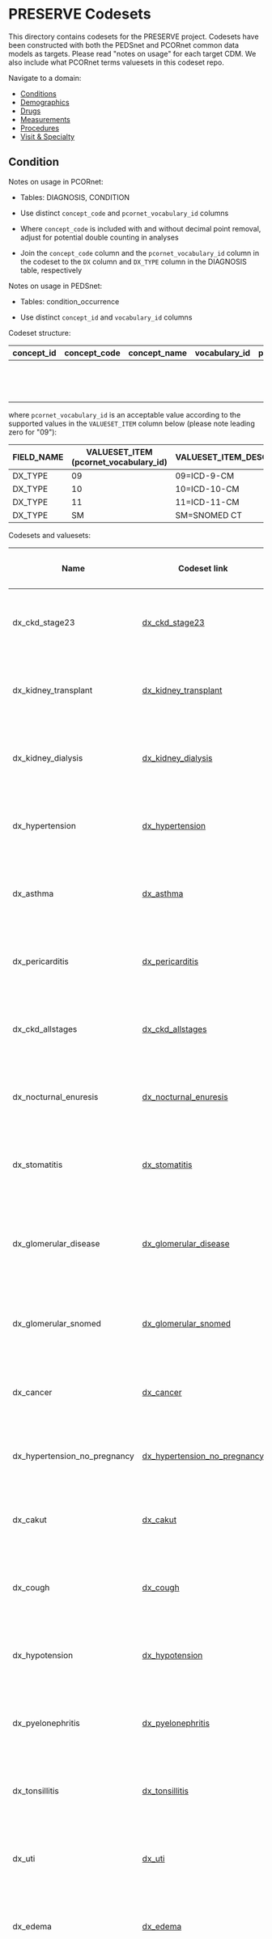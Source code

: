 # PRESERVE Codesets

This directory contains codesets for the PRESERVE project. Codesets have been constructed with both the PEDSnet and PCORnet common data models as targets. Please read "notes on usage" for each target CDM. We also include what PCORnet terms valuesets in this codeset repo.

Navigate to a domain:
- [Conditions](https://github.com/PRESERVE-Coordinating-Center/PRESERVE_Variables/tree/main/codesets#condition)
- [Demographics](https://github.com/PRESERVE-Coordinating-Center/PRESERVE_Variables/tree/main/codesets#demographic)
- [Drugs](https://github.com/PRESERVE-Coordinating-Center/PRESERVE_Variables/tree/main/codesets#drug)
- [Measurements](https://github.com/PRESERVE-Coordinating-Center/PRESERVE_Variables/tree/main/codesets#measurement)
- [Procedures](https://github.com/PRESERVE-Coordinating-Center/PRESERVE_Variables/tree/main/codesets#procedure)
- [Visit & Specialty](https://github.com/PRESERVE-Coordinating-Center/PRESERVE_Variables/tree/main/codesets#visit-related)

## Condition

Notes on usage in PCORnet:

-   Tables: DIAGNOSIS, CONDITION

-   Use distinct `concept_code` and `pcornet_vocabulary_id` columns

-   Where `concept_code` is included with and without decimal point removal, adjust for potential double counting in analyses

-   Join the `concept_code` column and the `pcornet_vocabulary_id` column in the codeset to the `DX` column and `DX_TYPE` column in the DIAGNOSIS table, respectively

Notes on usage in PEDSnet:

-   Tables: condition_occurrence

-   Use distinct `concept_id` and `vocabulary_id` columns

Codeset structure:

| concept_id | concept_code | concept_name | vocabulary_id | pcornet_vocabulary_id | cc_decimal_removal|
|------------|--------------|--------------|---------------|-----------------------|-------------------------------------------------------------|
|            |              |              |               |                       |flag for whether decimal has been removed from `concept_code`|

where `pcornet_vocabulary_id` is an acceptable value according to the supported values in the `VALUESET_ITEM` column below (please note leading zero for "09"):

| FIELD_NAME    | VALUESET_ITEM (pcornet_vocabulary_id) | VALUESET_ITEM_DESCRIPTOR |
|---------------|---------------------------------------|--------------------------|
| DX_TYPE       | 09                                    | 09=ICD-9-CM              |
| DX_TYPE       | 10                                    | 10=ICD-10-CM             |
| DX_TYPE       | 11                                    | 11=ICD-11-CM             |
| DX_TYPE       | SM                                    | SM=SNOMED CT             |

Codesets and valuesets:

<table>
<thead>
<tr class="header">
<th><p>Name</p></th>
<th><p>Codeset link</p></th>
<th><p>Description</p></th>
<th><p>Vocabularies</p></th>
<th><p>SQL link</p></th>
<th><p>Date developed</p></th>
<th><p>Developer</p></th>
<th><p>Status</p></th>
<th><p>Date finalized</p></th>
<th><p>Other</p></th>
</tr>
</thead>
<tbody>
<tr class="odd">
<td><p>dx_ckd_stage23</p></td>
<td><p><a href="condition/dx_ckd_stage23.csv">dx_ckd_stage23</a></p></td>
<td><p>Diagnoses for chronic kidney disease stages 2 and 3</p></td>
<td><p>ICD10, ICD10CM, ICD9CM, SNOMED</p></td>
<td><p><a href="sql_queries/dx_ckd_stage23.sql">dx_ckd_stage23.sql</a></p></td>
<td><p>2021-11</p></td>
<td><p>Levon Utidjian</p></td>
<td><p>vocab-based</p></td>
<td></td>
<td><p>ICD codes are included with and without decimal points, indicated by <code>cc_decimal_removal</code></p></td>
</tr>
<tr class="even">
<td><p>dx_kidney_transplant</p></td>
<td><p><a href="condition/dx_kidney_transplant.csv">dx_kidney_transplant</a></p></td>
<td><p>Kidney transplant diagnosis codes</p></td>
<td><p>ICD10, ICD10CM, ICD9CM, SNOMED</p></td>
<td><p><a href="sql_queries/dx_kidney_transplant.sql">dx_kidney_transplant.sql</a></p></td>
<td><p>2021-11</p></td>
<td><p>Levon Utidjian</p></td>
<td><p>vocab-based</p></td>
<td></td>
<td><p>ICD codes are included with and without decimal points, indicated by <code>cc_decimal_removal</code></p></td>
</tr>
<tr class="odd">
<td><p>dx_kidney_dialysis</p></td>
<td><p><a href="condition/dx_kidney_dialysis.csv">dx_kidney_dialysis</a></p></td>
<td><p>Kidney dialysis diagnosis codes</p></td>
<td><p>ICD10, ICD10CM, ICD9CM, SNOMED</p></td>
<td><p><a href="sql_queries/dx_kidney_dialysis.sql">dx_kidney_dialysis.sql</a></p></td>
<td><p>2021-11</p></td>
<td><p>Levon Utidjian</p></td>
<td><p>vocab-based</p></td>
<td></td>
<td><p>ICD codes are included with and without decimal points, indicated by <code>cc_decimal_removal</code></p></td>
</tr>
<tr class="even">
<td><p>dx_hypertension</p></td>
<td><p><a href="condition/dx_hypertension.csv">dx_hypertension</a></p></td>
<td><p>Hypertension diagnosis codes</p></td>
<td><p>ICD10, ICD10CM, ICD9CM, SNOMED</p></td>
<td></td>
<td><p>2022-01</p></td>
<td><p>Levon Utidjian</p></td>
<td><p>vocab-based</p></td>
<td></td>
<td><p>ICD codes are included with and without decimal points, indicated by <code>cc_decimal_removal</code></p></td>
</tr>
<tr class="odd">
<td><p>dx_asthma</p></td>
<td><p><a href="condition/dx_asthma.csv">dx_asthma</a></p></td>
<td><p>Asthma diagnosis codes</p></td>
<td><p>ICD10, ICD10CM, ICD9CM, SNOMED</p></td>
<td><p><a href="sql_queries/dx_asthma.sql">dx_asthma.sql</a></p></td>
<td><p>2022-03</p></td>
<td><p>Levon Utidjian</p></td>
<td><p>vocab-based</p></td>
<td></td>
<td><p>ICD codes are included with and without decimal points, indicated by <code>cc_decimal_removal</code></p></td>
</tr>
<tr class="even">
<td><p>dx_pericarditis</p></td>
<td><p><a href="condition/dx_pericarditis.csv">dx_pericarditis</a></p></td>
<td><p>Pericarditis diagnosis codes</p></td>
<td><p>ICD10, ICD10CM, ICD9CM, SNOMED</p></td>
<td><p><a href="sql_queries/dx_pericarditis.sql">dx_pericarditis.sql</a></p></td>
<td><p>2022-03</p></td>
<td><p>Levon Utidjian</p></td>
<td><p>vocab-based</p></td>
<td></td>
<td><p>ICD codes are included with and without decimal points, indicated by <code>cc_decimal_removal</code></p></td>
</tr>
<tr class="odd">
<td><p>dx_ckd_allstages</p></td>
<td><p><a href="condition/dx_ckd_allstages.csv">dx_ckd_allstages</a></p></td>
<td><p>Diagnoses for all chronic kidney disease stages</p></td>
<td><p>ICD10, ICD10CM, ICD9CM, SNOMED</p></td>
<td><p><a href="sql_queries/dx_ckd_allstages.sql">dx_ckd_allstages.sql</a></p></td>
<td><p>2022-03</p></td>
<td><p>Levon Utidjian</p></td>
<td><p>vocab-based</p></td>
<td></td>
<td><p>ICD codes are included with and without decimal points, indicated by <code>cc_decimal_removal</code></p></td>
</tr>
<tr class="even">
<td><p>dx_nocturnal_enuresis</p></td>
<td><p><a href="condition/dx_nocturnal_enuresis.csv">dx_nocturnal_enuresis</a></p></td>
<td><p>Diagnoses for nocturnal enuresis</p></td>
<td><p>ICD10, ICD10CM, ICD9CM, SNOMED</p></td>
<td><p><a href="sql_queries/dx_nocturnal_enuresis.sql">dx_nocturnal_enuresis.sql</a></p></td>
<td><p>2022-03</p></td>
<td><p>Levon Utidjian</p></td>
<td><p>vocab-based</p></td>
<td></td>
<td><p>ICD codes are included with and without decimal points, indicated by <code>cc_decimal_removal</code></p></td>
</tr>
<tr class="odd">
<td><p>dx_stomatitis</p></td>
<td><p><a href="condition/dx_stomatitis.csv">dx_stomatitis</a></p></td>
<td><p>Diagnoses for stomatitis</p></td>
<td><p>ICD10, ICD10CM, ICD9CM, SNOMED</p></td>
<td><p><a href="sql_queries/dx_stomatitis.sql">dx_stomatitis.sql</a></p></td>
<td><p>2022-03</p></td>
<td><p>Levon Utidjian</p></td>
<td><p>vocab-based</p></td>
<td></td>
<td><p>ICD codes are included with and without decimal points, indicated by <code>cc_decimal_removal</code></p></td>
</tr>
<tr class="even">
<td><p>dx_glomerular_disease</p></td>
<td><p><a href="condition/dx_glomerular_disease.csv">dx_glomerular_disease</a></p></td>
<td><p>Diagnoses for glomerular disease</p></td>
<td><p>ICD10, ICD10CM, ICD9CM, SNOMED</p></td>
<td><p><a href="sql_queries/dx_glomerular_disease.sql">dx_glomerular_disease.sql</a></p></td>
<td><p>2022-06</p></td>
<td><p>Levon Utidjian</p></td>
<td><p>vocab-based</p></td>
<td></td>
<td><p>ICD codes are included with and without decimal points, indicated by <code>cc_decimal_removal</code>. This codeset requires further review.</p></td>
</tr>
<tr class="odd">
<td><p>dx_glomerular_snomed</p></td>
<td><p><a href="condition/dx_glomerular_snomed.csv">dx_glomerular_snomed</a></p></td>
<td><p>SNOMED-only diagnoses for glomerular disease, developed for the FSGS project</p></td>
<td><p>SNOMED</p></td>
<td><p>NA</p></td>
<td><p>2021-03</p></td>
<td><p>Amy Goodwin Davies and Michelle Denburg</p></td>
<td><p>clinician-review</p></td>
<td></td>
<td><p>This codeset is provided as a reference for developing an updated PCORnet codeset</p></td>
</tr>
<tr class="even">
<td><p>dx_cancer</p></td>
<td><p><a href="condition/dx_cancer.csv">dx_cancer</a></p></td>
<td><p>Diagnoses for cancer malignancy</p></td>
<td><p>ICD10, ICD10CM, ICD9CM, SNOMED</p></td>
<td><p><a href="sql_queries/dx_cancer.sql">dx_cancer.sql</a></p></td>
<td><p>2022-12</p></td>
<td><p>Amy Goodwin Davies</p></td>
<td><p>vocab-based</p></td>
<td></td>
<td><p>ICD codes are included with and without decimal points, indicated by <code>cc_decimal_removal</code></p></td>
</tr>
<tr class="odd">
<td><p>dx_hypertension_no_pregnancy</p></td>
<td><p><a href="condition/dx_hypertension_no_pregnancy.csv">dx_hypertension_no_pregnancy</a></p></td>
<td><p>Diagnoses for hypertension, excluding those related to pregnancy</p></td>
<td><p>SNOMED</p></td>
<td><p>NA</p></td>
<td><p>2023-01</p></td>
<td><p>Hanieh Razzaghi</p></td>
<td><p>vocab-based</p></td>
<td></td>
<td><p>This codeset is a subset of <a href="condition/dx_hypertension.csv">dx_hypertension</a></p></td>
</tr>
<tr class="even">
<td><p>dx_cakut</p></td>
<td><p><a href="condition/dx_cakut.csv">dx_cakut</a></p></td>
<td><p>Diagnoses for congenital anomalies of the kidneys and urinary tracts CAKUT</p></td>
<td><p>ICD10, ICD10CM, ICD9CM, SNOMED</p></td>
<td><p><a href="sql_queries/dx_cakut.sql">dx_cakut.sql</a></p></td>
<td><p>2023-07</p></td>
<td><p>Levon Utidjian</p></td>
<td><p>vocab-based</p></td>
<td></td>
<td><p>ICD codes are included with and without decimal points, indicated by <code>cc_decimal_removal</code></p></td>
</tr>
<tr class="odd">
<td><p>dx_cough</p></td>
<td><p><a href="condition/dx_cough.csv">dx_cough</a></p></td>
<td><p>Diagnoses for cough</p></td>
<td><p>ICD10, ICD10CM, ICD9CM, SNOMED</p></td>
<td><p><a href="sql_queries/dx_cough.sql">dx_cough.sql</a></p></td>
<td><p>2023-08</p></td>
<td><p>Levon Utidjian</p></td>
<td><p>vocab-based</p></td>
<td></td>
<td><p>ICD codes are included with and without decimal points, indicated by <code>cc_decimal_removal</code></p></td>
</tr>
<tr class="even">
<td><p>dx_hypotension</p></td>
<td><p><a href="condition/dx_hypotension.csv">dx_hypotension</a></p></td>
<td><p>Diagnoses for hypotension</p></td>
<td><p>ICD10, ICD10CM, ICD9CM, SNOMED</p></td>
<td><p><a href="sql_queries/dx_hypotension.sql">dx_hypotension.sql</a></p></td>
<td><p>2022-04</p></td>
<td><p>Levon Utidjian</p></td>
<td><p>vocab-based</p></td>
<td></td>
<td><p>ICD codes are included with and without decimal points, indicated by <code>cc_decimal_removal</code></p></td>
</tr>
<tr class="odd">
<td><p>dx_pyelonephritis</p></td>
<td><p><a href="condition/dx_pyelonephritis.csv">dx_pyelonephritis</a></p></td>
<td><p>Diagnoses for pyelonephritis</p></td>
<td><p>ICD10, ICD10CM, ICD9CM, SNOMED</p></td>
<td><p><a href="sql_queries/dx_pyelonephritis.sql">dx_pyelonephritis.sql</a></p></td>
<td><p>2022-04</p></td>
<td><p>Levon Utidjian</p></td>
<td><p>vocab-based</p></td>
<td></td>
<td><p>ICD codes are included with and without decimal points, indicated by <code>cc_decimal_removal</code></p></td>
</tr>
<tr class="even">
<td><p>dx_tonsillitis</p></td>
<td><p><a href="condition/dx_tonsillitis.csv">dx_tonsillitis</a></p></td>
<td><p>Diagnoses for tonsillitis</p></td>
<td><p>ICD10, ICD10CM, ICD9CM, SNOMED</p></td>
<td><p><a href="sql_queries/dx_tonsillitis.sql">dx_tonsillitis.sql</a></p></td>
<td><p>2022-04</p></td>
<td><p>Levon Utidjian</p></td>
<td><p>vocab-based</p></td>
<td></td>
<td><p>ICD codes are included with and without decimal points, indicated by <code>cc_decimal_removal</code></p></td>
</tr>
<tr class="odd">
<td><p>dx_uti</p></td>
<td><p><a href="condition/dx_uti.csv">dx_uti</a></p></td>
<td><p>Diagnoses for urinary tract infection uti</p></td>
<td><p>ICD10, ICD10CM, ICD9CM, SNOMED</p></td>
<td><p><a href="sql_queries/dx_uti.sql">dx_uti.sql</a></p></td>
<td><p>2022-04</p></td>
<td><p>Levon Utidjian</p></td>
<td><p>vocab-based</p></td>
<td></td>
<td><p>ICD codes are included with and without decimal points, indicated by <code>cc_decimal_removal</code></p></td>
</tr>
<tr class="even">
<td><p>dx_edema</p></td>
<td><p><a href="condition/dx_edema.csv">dx_edema</a></p></td>
<td><p>Diagnoses for edema</p></td>
<td><p>ICD10, ICD10CM, ICD9CM, SNOMED</p></td>
<td><p><a href="sql_queries/dx_edema.sql">dx_edema.sql</a></p></td>
<td><p>2023-10</p></td>
<td><p>Levon Utidjian</p></td>
<td><p>vocab-based</p></td>
<td></td>
<td><p>ICD codes are included with and without decimal points, indicated by <code>cc_decimal_removal</code></p></td>
</tr>
<tr class="odd">
<td><p>dx_fatigue</p></td>
<td><p><a href="condition/dx_fatigue.csv">dx_fatigue</a></p></td>
<td><p>Diagnoses for fatigue</p></td>
<td><p>ICD10, ICD10CM, ICD9CM, SNOMED</p></td>
<td><p><a href="sql_queries/dx_fatigue.sql">dx_fatigue.sql</a></p></td>
<td><p>2023-10</p></td>
<td><p>Levon Utidjian</p></td>
<td><p>vocab-based</p></td>
<td></td>
<td><p>ICD codes are included with and without decimal points, indicated by <code>cc_decimal_removal</code></p></td>
</tr>
<tr class="even">
<td><p>dx_gi_symptoms</p></td>
<td><p><a href="condition/dx_gi_symptoms.csv">dx_gi_symptoms</a></p></td>
<td><p>Diagnoses for gastrointestinal gi symptoms</p></td>
<td><p>ICD10, ICD10CM, ICD9CM, SNOMED</p></td>
<td><p><a href="sql_queries/dx_gi_symptoms.sql">dx_gi_symptoms.sql</a></p></td>
<td><p>2023-10</p></td>
<td><p>Levon Utidjian</p></td>
<td><p>vocab-based</p></td>
<td></td>
<td><p>ICD codes are included with and without decimal points, indicated by <code>cc_decimal_removal</code></p></td>
</tr>
<tr class="odd">
<td><p>dx_hair_loss</p></td>
<td><p><a href="condition/dx_hair_loss.csv">dx_hair_loss</a></p></td>
<td><p>Diagnoses for hair loss</p></td>
<td><p>ICD10, ICD10CM, ICD9CM, SNOMED</p></td>
<td><p><a href="sql_queries/dx_hair_loss.sql">dx_hair_loss.sql</a></p></td>
<td><p>2023-10</p></td>
<td><p>Levon Utidjian</p></td>
<td><p>vocab-based</p></td>
<td></td>
<td><p>ICD codes are included with and without decimal points, indicated by <code>cc_decimal_removal</code></p></td>
</tr>
<tr class="even">
<td><p>dx_headache</p></td>
<td><p><a href="condition/dx_headache.csv">dx_headache</a></p></td>
<td><p>Diagnoses for headache</p></td>
<td><p>ICD10, ICD10CM, ICD9CM, SNOMED</p></td>
<td><p><a href="sql_queries/dx_headache.sql">dx_headache.sql</a></p></td>
<td><p>2023-10</p></td>
<td><p>Levon Utidjian</p></td>
<td><p>vocab-based</p></td>
<td></td>
<td><p>ICD codes are included with and without decimal points, indicated by <code>cc_decimal_removal</code></p></td>
</tr>
<tr class="odd">
<td><p>dx_respiratory_infections</p></td>
<td><p><a href="condition/dx_respiratory_infections.csv">dx_respiratory_infections</a></p></td>
<td><p>Diagnoses for respiratory_infections</p></td>
<td><p>ICD10, ICD10CM, ICD9CM, SNOMED</p></td>
<td><p><a href="sql_queries/dx_respiratory_infections.sql">dx_respiratory_infections.sql</a></p></td>
<td><p>2023-10</p></td>
<td><p>Levon Utidjian</p></td>
<td><p>vocab-based</p></td>
<td></td>
<td><p>ICD codes are included with and without decimal points, indicated by <code>cc_decimal_removal</code></p></td>
</tr>
<tr class="even">
<td><p>dx_pregnancy</p></td>
<td><p><a href="condition/dx_pregnancy.csv">dx_pregnancy</a></p></td>
<td><p>Diagnoses for pregnancy</p></td>
<td><p>ICD10, ICD10CM, ICD9CM, SNOMED</p></td>
<td><p><a href="sql_queries/dx_pregnancy.sql">dx_pregnancy.sql</a></p></td>
<td><p>2023-10</p></td>
<td><p>Levon Utidjian</p></td>
<td><p>vocab-based</p></td>
<td></td>
<td><p>ICD codes are included with and without decimal points, indicated by <code>cc_decimal_removal</code></p></td>
</tr>
<tr class="odd">
<td><p>dx_pregnancy_icd_w_decimal</p></td>
<td><p><a href="https://atlassian.chop.edu/bitbucket/projects/PR/repos/preserve_codesets/browse/condition/dx_pregnancy_icd_w_decimal.csv">dx_pregnancy_icd_w_decimal</a></p></td>
<td><p>Diagnoses for pregnancy, restricted to ICD9CM/ICD10CM/ICD10 and without decimal removal</p></td>
<td><p>ICD10CM, ICD10, ICD9CM</p></td>
<td><p><a href="https://atlassian.chop.edu/bitbucket/projects/PR/repos/preserve_codesets/browse/r_scripts/dx_pregnancy_icd_w_decimal.R">dx_pregnancy_icd_w_decimal.R</a></p></td>
<td><p>2024-02</p></td>
<td><p>Levon Utidjian / Amy Goodwin Davies</p></td>
<td><p>vocab-based</p></td>
<td></td>
<td></td>
</tr>
<tr class="even">
<td><p>dx_dizziness</p></td>
<td><p><a href="condition/dx_dizziness.csv">dx_dizziness</a></p></td>
<td><p>Diagnoses for dizziness</p></td>
<td><p>ICD10, ICD10CM, ICD9CM</p></td>
<td><p><a href="https://atlassian.chop.edu/bitbucket/projects/PR/repos/preserve_codesets/browse/sql_queries/dx_dizziness.sql">dx_dizziness.sql</a></p></td>
<td><p>2024-04</p></td>
<td><p>Hanieh Razzaghi, Amy Goodwin Davies</p></td>
<td><p>vocab-based</p></td>
<td></td>
<td><p>ICD codes are included with and without decimal points, indicated by <code>cc_decimal_removal</code></p></td>
</tr>
<tr class="odd">
<td><p>dx_glomerular_icd</p></td>
<td><p><a href="condition/dx_glomerular_icd.csv">dx_glomerular_icd</a></p></td>
<td><p>ICD-only diagnoses for glomerular disease, derived from <a href="condition/dx_glomerular_disease.csv">dx_glomerular_disease</a> codeset</p></td>
<td><p>ICD9CM, ICD10, ICD10CM</p></td>
<td></td>
<td><p>2024-01</p></td>
<td><p>Levon Utidjian</p></td>
<td><p>vocab-based</p></td>
<td></td>
<td><p>ICD codes are included with and without decimal points, indicated by <code>cc_decimal_removal</code></p>
<p>Codeset category labels were determined either by mapping to the <a href="condition/dx_glomerular_snomed.csv">dx_glomerular_snomed</a> codeset or by a manual review by Chris and Michelle to recommend an appropriate label.</p></td>
</tr>
<tr class="even">
<td><p>dx_cakut_only</p></td>
<td><p><a href="condition/dx_cakut_only.csv">dx_cakut_only</a></p></td>
<td><p>Diagnoses for CAKUT. Differs from <a href="dx_cakut.csv">dx_cakut</a>, which also includes diagnoses for polycystic kidney disease PKD</p></td>
<td><p>ICD10, ICD10CM, ICD9CM, SNOMED</p></td>
<td><p><a href="sql_queries/dx_cakut_v2.sql">dx_cakut_v2.sql</a></p></td>
<td><p>2024-01</p></td>
<td><p>Levon Utidjian</p></td>
<td><p>vocab-based</p></td>
<td></td>
<td><p>ICD codes are included with and without decimal points, indicated by <code>cc_decimal_removal</code></p></td>
</tr>
<tr class="odd">
<td><p>dx_pkd</p></td>
<td><p><a href="condition/dx_pkd.csv">dx_pkd</a></p></td>
<td><p>Diagnoses for Polycystic Kidney Disease PKD</p></td>
<td><p>ICD10, ICD10CM, ICD9CM, SNOMED</p></td>
<td><p><a href="sql_queries/dx_pkd.sql">dx_pkd.sql</a></p></td>
<td><p>2024-01</p></td>
<td><p>Levon Utidjian</p></td>
<td><p>vocab-based</p></td>
<td></td>
<td><p>ICD codes are included with and without decimal points, indicated by <code>cc_decimal_removal</code></p></td>
</tr>
<tr class="even">
<td><p>dx_pregnancy_forrest</p></td>
<td><p><a href="condition/dx_pregnancy_forrest.csv">dx_pregnancy_forrest</a></p></td>
<td><p>Diagnoses indicating pregnancy, developed within the CER work</p></td>
<td><p>ICD9CM, ICD10, ICD10CM</p></td>
<td></td>
<td><p>2024-03</p></td>
<td><p>Chris Forrest</p></td>
<td><p>clinician-reviewed</p></td>
<td></td>
<td><p>ICD codes are included with and without decimal points, indicated by <code>cc_decimal_removal</code></p></td>
</tr>
<tr class="odd">
<td><p>dx_renal_artery_stenosis</p></td>
<td><p><a href="https://atlassian.chop.edu/bitbucket/projects/PR/repos/preserve_codesets/browse/condition/dx_renal_artery_stenosis.csv">dx_renal_artery_stenosis</a></p></td>
<td><p>Diagnoses indicating renal artery stenosis, developed within the CER work</p></td>
<td><p>ICD9CM, ICD10CM</p></td>
<td><p><a href="https://atlassian.chop.edu/bitbucket/projects/PR/repos/preserve_codesets/browse/sql_queries/dx_renal_artery_stenosis.sql">dx_renal_artery_stenosis.sql</a></p></td>
<td><p>2024-04</p></td>
<td><p>Chris Forrest</p></td>
<td><p>clinician-reviewed</p></td>
<td></td>
<td><p>CD codes are included with and without decimal points, indicated by <code>cc_decimal_removal</code></p></td>
</tr>
<tr class="even">
<td><p>dx_el_bp</p></td>
<td><p><a href="https://atlassian.chop.edu/bitbucket/projects/PR/repos/preserve_codesets/browse/condition/dx_el_bp.csv">dx_el_bp</a></p></td>
<td><p>Diagnoses for elevated blood pressure distinct from hypertension</p></td>
<td><p>ICD9CM, ICD10CM</p></td>
<td><p><a href="https://atlassian.chop.edu/bitbucket/projects/PR/repos/preserve_codesets/browse/sql_queries/dx_el_bp.sql">dx_el_bp.sql</a></p></td>
<td><p>2024-04</p></td>
<td><p>Amy Goodwin Davies</p></td>
<td><p>vocab-based</p></td>
<td></td>
<td><p>ICD codes are included with and without decimal points, indicated by <code>cc_decimal_removal</code></p></td>
</tr>
<tr class="odd">
<td><p>dx_renal_related</p></td>
<td><p><a href="https://atlassian.chop.edu/bitbucket/projects/PR/repos/preserve_codesets/browse/condition/dx_renal_related.csv">dx_renal_related</a></p></td>
<td><p>Renal-related diagnoses</p></td>
<td><p>ICD10CM</p></td>
<td></td>
<td><p>2024</p></td>
<td><p>Pediatric nephrologist team including Zubin Modi &amp; Michelle Denburg collaborating with USRDS/NIH</p></td>
<td><p>clinician-reviewed</p></td>
<td></td>
<td><p>ICD codes are included with and without decimal points, indicated by <code>cc_decimal_removal</code></p>
<p>This codeset was shared with the PRESERVE study team in <a href="condition/dx_renal_related_original.xlsx">xlsx format</a> by Zubin Modi 2024-04-25</p></td>
</tr>
</tbody>
</table>

## Demographic

Notes on usage in PCORnet:

-   Tables: DEMOGRAPHIC

-   Select the FIELD_NAME from the TABLE_NAME specified in the valueset

Codeset structure:

For fields, use the following fields from the PCORNET CDM specifications:

| TABLE_NAME | FIELD_NAME | RDBMS_DATA_TYPE | SAS_DATA_TYPE | DATA_FORMAT | REPLICATED_FIELD | UNIT_OF_MEASURE | VALUESET | FIELD_DEFINITION |
|------------|------------|-----------------|---------------|-------------|------------------|-----------------|----------|-------------------|
|            |            |                 |               |             |                  |                 |          |                  |

Codesets and valuesets:

| Name | Codeset link | Description | Vocabularies | SQL link | Date developed | Developer | Status | Date finalized | Other |
|--------|--------|--------|--------|--------|--------|--------|--------|--------|--------|
|      |              |             |              |          |                |           |        |                |       |

## Drug

Notes on usage in PCORnet:

-   **Tables:** MED_ADMIN (administrations), PRESCRIBING

-   Use distinct `concept_code` and `pcornet_vocabulary_id` columns

-   **For administrations:** Join the `concept_code` column and the `pcornet_vocabulary_id` column in the codeset to the `MEDADMIN_CODE` column and `MEDADMIN_TYPE` column in the MED_ADMIN table, respectively

-   **For prescriptions:** Join the `concept_code` column in the codeset to the `RXNORM_CUI` column in the PRESCRIBING table

Notes on usage in PEDSnet:

-   Tables: drug_exposure

-   Use distinct `concept_id` and `vocabulary_id` columns

Codeset structure:

| concept_id | concept_code | concept_name | vocabulary_id | pcornet_vocabulary_id |
|------------|--------------|--------------|---------------|-----------------------|
|            |              |              |               |                       |

where `pcornet_vocabulary_id` is an acceptable value according to the supported values in the `VALUESET_ITEM` column below:


| FIELD_NAME    | VALUESET_ITEM (pcornet_vocabulary_id) | VALUESET_ITEM_DESCRIPTOR |
|---------------|---------------------------------------|--------------------------|
| MEDADMIN_TYPE | ND                                    | ND=NDC                   |
| MEDADMIN_TYPE | RX                                    | RX=RXNORM                |


Codesets and valuesets:

| Name                   | Codeset link                                              | Description                                                                                                                                                                                                                                                | Vocabularies                  | SQL link                                                         | Date developed | Developer           | Status      | Date finalized | Other           |
|--------|--------|--------|--------|--------|--------|--------|--------|--------|--------|
| rx_ace_inhibitor       | [rx_ace_inhibitor](drug/rx_ace_inhibitor.csv)             | Medication codeset for the following ingredients: Benazepril, Captopril, Enalapril, Fosinopril, Lisinopril, Moexipril, Periondopril, Quinapril,Ramipril, Trandolapril                                                                                      | NDC, RxNorm, RxNorm Extension | [rx_ace_inhibitor.sql](sql_queries/rx_ace_inhibitor.sql)         | 2021-11        | Levon Utidjian      | vocab-based |                | combos included |
| rx_arb                 | [rx_arb](drug/rx_arb.csv)                                 | Medication codeset for the following ingredients: Azilsartan, Candesartan,Eprosartan,Irbesartan,Losartan,Olmesartan,Telmisartan, Valsartan                                                                                                                 | NDC, RxNorm, RxNorm Extension | [rx_arb.sql](sql_queries/rx_arb.sql)                             | 2021-11        | Levon Utidjian      | vocab-based |                | combos included |
| rx_bb                  | [rx_bb](drug/rx_bb.csv)                                   | Medication codeset for the following ingredients:, Acebutolol, Atenolol, Betaxolol,Bisoprolol, Carteolol, Carvediol, Labetalol, Metoprolol, Nadolol, Nebivolol, Penbutolol, Pindolol, Propanolol, Sotalol, Timolol                                         | NDC, RxNorm, RxNorm Extension | [rx_bb.sql](sql_queries/rx_bb.sql)                               | 2021-11        | Levon Utidjian      | vocab-based |                | combos included |
| rx_ccb                 | [rx_ccb](drug/rx_ccb.csv)                                 | Medication codeset for the following ingredients: Amlodipine, Diltiazem, Felodipine, Isradipine, Nicardipine, Nifedipine, Nisoldipine ,Verapamil                                                                                                           | NDC, RxNorm, RxNorm Extension | [rx_ccb.sql](sql_queries/rx_ccb.sql)                             | 2021-11        | Levon Utidjian      | vocab-based |                | combos included |
| rx_loop_diuretic       | [rx_loop_diuretic](drug/rx_loop_diuretic.csv)             | Medication codeset for the following ingredients: Furosemide, Bumetanide, Ethacrynic acid, Torsemide                                                                                                                                                       | NDC, RxNorm, RxNorm Extension | [rx_loop_diuretic.sql](sql_queries/rx_loop_diuretic.sql)         | 2021-11        | Levon Utidjian      | vocab-based |                | combos included |
| rx_thiazide            | [rx_thiazide](drug/rx_thiazide.csv)                       | Medication codeset for the following ingredients: Chlorothiazide, Chlorthalidone, Hydrochlorothiazide, Indapamide, Metolazone                                                                                                                              | NDC, RxNorm, RxNorm Extension | [rx_thiazide.sql](sql_queries/rx_thiazide.sql)                   | 2021-11        | Levon Utidjian      | vocab-based |                | combos included |
| rx_anesthesia          | [rx_anesthesia](drug/rx_anesthesia.csv)                   | General anesthesia: Propofol (intravenous), Etomidate (intravenous), Ketamine (intravenous), Midazolam (intravenous), Fentanyl (intravenous), Nitrous oxide (inhaled), Sevoflurane (inhaled), Desflurane (inhaled), Isoflurane (inhaled)                   | RxNorm, RxNorm Extension      | [rx_anesthesia.sql](sql_queries/rx_anesthesia.sql)               | 2022-02        | Kimberley Dickinson | vocab-based |                |                 |
| rx_fludrocortisone     | [rx_fludrocortisone](drug/rx_fludrocortisone.csv)         | Oral fludrocortisone                                                                                                                                                                                                                                       | RxNorm, RxNorm Extension      |                                                                  | 2022-02        | Kimberley Dickinson | vocab-based |                |                 |
| rx_deflazacort         | [rx_deflazacort](drug/rx_deflazacort.csv)                 | Oral deflazacort                                                                                                                                                                                                                                           | RxNorm, RxNorm Extension      |                                                                  | 2022-02        | Kimberley Dickinson | vocab-based |                |                 |
| rx_nephrotoxic_chemo   | [rx_nephrotoxic_chemo](drug/rx_nephrotoxic_chemo.csv)     | All RxNorm and NDC descendants of ATC classes for nephrotoxic chemotherapies listed in [Nicolaysen 2020](https://doi.org/10.1053/j.ackd.2019.08.005) and in addition cabroplatin, melphalan, carmustine, lomustine, and azacitidine per Charles Bailey, MD | NDC, RxNorm, RxNorm Extension | [rx_nephrotoxic_chemo.sql](sql_queries/rx_nephrotoxic_chemo.sql) | 2022-11        | Amy Goodwin Davies  | vocab-based |                |                 |
| rx_antineoplastics     | [rx_antineoplastics](drug/rx_antineoplastics.csv)         | All RxNorm and NDC descendants of ATC classes for antineoplastics                                                                                                                                                                                          | NDC, RxNorm, RxNorm Extension | [rx_antineoplastics.sql](sql_queries/rx_antineoplastics.sql)     | 2022-12        | Kaleigh Wieand      | vocab-based |                |                 |
| rx_chemo               | [rx_chemo](drug/rx_chemo.csv)                             | Chemotherapy drugs                                                                                                                                                                                                                                         | NDC, RxNorm, RxNorm Extension | [rx_chemo.sql](sql_queries/rx_chemo.sql)                         | 2023-01        | Levon Utidjian      | vocab-based |                |                 |
| rx_ace_inhibitor_no_iv | [rx_ace_inhibitor_no_iv](drug/rx_ace_inhibitor_no_iv.csv) | A subset of [rx_ace_inhibitor](drug/rx_ace_inhibitor.csv) with all IV and injectable drugs removed                                                                                                                                                         | NDC, RxNorm, RxNorm Extension |                                                                  | 2024-05        | Kaleigh Wieand      | vocab-based |                |                 |
| rx_arb_no_iv           | [rx_arb_no_iv](drug/rx_arb_no_iv.csv)                     | A subset of [rx_arb](drug/rx_arb.csv) with all IV and injectable drugs removed                                                                                                                                                                             | NDC, RxNorm, RxNorm Extension |                                                                  | 2024-05        | Kaleigh Wieand      | vocab-based |                |                 |
| rx_bb_no_iv            | [rx_bb_no_iv](drug/rx_bb_no_iv.csv)                       | A subset of [rx_bb](drug/rx_bb.csv) with all IV and injectable drugs removed                                                                                                                                                                               | NDC, RxNorm, RxNorm Extension |                                                                  | 2024-05        | Kaleigh Wieand      | vocab-based |                |                 |
| rx_ccb_no_iv           | [rx_ccb_no_iv](drug/rx_ccb_no_iv.csv)                     | A subset of [rx_ccb](drug/rx_ccb.csv) with all IV and injectable drugs removed                                                                                                                                                                             | NDC, RxNorm, RxNorm Extension |                                                                  | 2024-05        | Kaleigh Wieand      | vocab-based |                |                 |
| rx_thiazide_no_iv      | [rx_thiazide_no_iv](drug/rx_thiazide_no_iv.csv)           | A subset of [rx_thiazide](drug/rx_thiazide.csv) with all IV and injectable drugs removed                                                                                                                                                                   | NDC, RxNorm, RxNorm Extension |                                                                  | 2024-05        | Kaleigh Wieand      | vocab-based |                |                 |

## Measurement

Notes on usage in PCORnet:

-   **Tables:** LAB_RESULT_CM, OBS_CLIN, VITAL

-   Use distinct `concept_code` and `pcornet_vocabulary_id` columns

-   **For fields (e.g. in VITAL)**: select the FIELD_NAME from the TABLE_NAME specified in the valueset

-   **For lab results:** Join the `concept_code` column in the codeset to the `LAB_LOINC` column in the LAB_RESULT_CDM table

Notes on usage in PEDSnet:

-   Tables: measurement

-   Use distinct `concept_id` and `vocabulary_id` columns

Codeset structure:

| concept_id | concept_code | concept_name | vocabulary_id | pcornet_vocabulary_id |
|------------|--------------|--------------|---------------|-----------------------|
|            |              |              |               |                       |

where `pcornet_vocabulary_id` should always be LC for LOINC

For fields, use the following fields from the PCORNET CDM specifications:


| TABLE_NAME | FIELD_NAME | RDBMS_DATA_TYPE | SAS_DATA_TYPE | DATA_FORMAT | REPLICATED_FIELD | UNIT_OF_MEASURE | VALUESET | FIELD_DEFINITION |
|------------|------------|-----------------|---------------|-------------|------------------|-----------------|----------|-------------------|
|            |            |                 |               |             |                  |                 |          |                  |

Codesets and valuesets:

| Name                             | Codeset link                                                              | Description                                                         | Vocabularies        | SQL link                                                                 | Date developed | Developer          | Status      | Date finalized | Other                                                                                                 |
|--------|--------|--------|--------|--------|--------|--------|--------|--------|--------|
| Height (field)                   | [anthro_ht_field](measurement/anthro_ht_field.csv)                        | Field of VITAL table                                                | NA                  | NA                                                                       | NA             | NA                 | vocab-based |                |                                                                                                       |
| Weight (field)                   | [anthro_wt_field](measurement/anthro_wt_field.csv)                        | Field of VITAL table                                                | NA                  | NA                                                                       | NA             | NA                 | vocab-based |                |                                                                                                       |
| Original BMI (field)             | [anthro_original_bmi_field](measurement/%5Banthro_original_bmi_field.csv) | Field of VITAL table                                                | NA                  | NA                                                                       | NA             | NA                 | vocab-based |                |                                                                                                       |
| Systolic Blood Pressure (field)  | [vital_systolic_field](measurement/vital_systolic_field.csv)              | Field of VITAL table                                                | NA                  | NA                                                                       | NA             | NA                 | vocab-based |                |                                                                                                       |
| Diastolic Blood Pressure (field) | [vital_diastolic_field](measurement/vital_diastolic_field.csv)            | Field of VITAL table                                                | NA                  | NA                                                                       | NA             | NA                 | vocab-based |                |                                                                                                       |
| Serum creatinine                 | [lab_serum_creatinine](measurement/lab_serum_creatinine.csv)              | Serum creatinine measurements                                       | LOINC               | [lab_serum_creatinine.sql](sql_queries/lab_serum_creatinine.sql)         | 2021-10        | Levon Utidjian     | vocab-based |                |                                                                                                       |
| Serum cystatin                   | [lab_serum_cystatin](measurement/lab_serum_cystatin.csv)                  | Serum cystatin measurements                                         | LOINC               | [lab_serum_cystatin.sql](sql_queries/lab_serum_cystatin.sql)             | 2021-11        | Levon Utidjian     | vocab-based |                |                                                                                                       |
| Urine creatinine                 | [lab_urine_creatinine](measurement/lab_urine_creatinine.csv)              | Urine creatinine measurements                                       | LOINC               | [lab_urine_creatinine.sql](sql_queries/lab_urine_creatinine.sql)         | 2021-11        | Levon Utidjian     | vocab-based |                |                                                                                                       |
| Urine protein (qualitative)      | [lab_urine_protein_qual](measurement/lab_urine_protein_qual.csv)          | Urine protein qualitative                                           | LOINC               | [lab_urine_protein_qual.sql](sql_queries/lab_urine_protein_qual.sql)     | 2021-11        | Levon Utidjian     | vocab-based |                |                                                                                                       |
| Urine protein (quantitative)     | [lab_urine_protein_quant](measurement/lab_urine_protein_quant.csv)        | Urine protein quantitative                                          | LOINC               | [lab_urine_protein_quant.sql](sql_queries/lab_urine_protein_quant.sql)   | 2021-11        | Levon Utidjian     | vocab-based |                |                                                                                                       |
| lab_serum_hemoglobin             | [lab_serum_hemoglobin](measurement/lab_serum_hemoglobin.csv)              | Serum hemoglobin measurements                                       | LOINC               | [lab_serum_hemoglobin.sql](sql_queries/lab_serum_hemoglobin.sql)         | 2022-03        | Levon Utidjian     | vocab-based |                |                                                                                                       |
| lab_serum_potassium              | [lab_serum_potassium](measurement/lab_serum_potassium.csv)                | Serum potassium measurements                                        | LOINC               | [serum_potassium.sql](sql_queries/serum_potassium.sql)                   | 2022-03        | Levon Utidjian     | vocab-based |                |                                                                                                       |
| lab_serum_wbc                    | [lab_serum_wbc](measurement/lab_serum_wbc.csv)                            | Serum white blood cell count measurments                            | LOINC               | [lab_serum_wbc.sql](sql_queries/lab_serum_wbc.sql)                       | 2022-03        | Levon Utidjian     | vocab-based |                |                                                                                                       |
| lab_alanine_transaminase         | [lab_alanine_transaminase](measurement/lab_alanine_transaminase.csv)      | Alanine transaminase measurments                                    | LOINC               | [lab_alanine_transaminase.sql](sql_queries/lab_alanine_transaminase.sql) | 2022-03        | Levon Utidjian     | vocab-based |                |                                                                                                       |
| lab_serum_bicarbonate            | [lab_serum_bicarbonate](measurement/lab_serum_bicarbonate.csv)            | Serum bicarbonate measurments                                       | LOINC               | [lab_serum_bicarbonate.sql](sql_queries/lab_serum_bicarbonate.sql)       | 2022-04        | Levon Utidjian     | vocab-based |                |                                                                                                       |
| bp_method                        | [bp_method](measurement/bp_method.csv)                                    | Blood pressure methods                                              | LOINC, CPT4, SNOMED | [bp_method.sql](sql_queries/bp_method.sql)                               | 2023-01        | Levon Utidjian     | vocab-based |                | Further exploration is required to determine whether and where in the PCORnet CDM this codes are used |
| meas_birth_weight                | [meas_birth_weight](measurement/meas_birth_weight.csv)                    | Blood pressure methods                                              | LOINC               | [meas_birth_weight.sql](sql_queries/meas_birth_weight.sql)               | 2023-08        | Amy Goodwin Davies | vocab-based |                | Requested LOINC code for ETL for project                                                              |
| meas_gestational_age             | [meas_gestational_age](measurement/meas_gestational_age.csv)              | Blood pressure methods                                              | LOINC               | [meas_gestational_age.sql](sql_queries/meas_gestational_age.sql)         | 2023-08        | Amy Goodwin Davies | vocab-based |                | Requested LOINC code for ETL for project                                                              |
| lab_urine_albumin                | [lab_urine_albumin](measurement/lab_urine_albumin.csv)                    | Urine albumin measurements (preliminary)                            | LOINC               | [lab_urine_albumin.sql](sql_queries/lab_urine_albumin.sql)               | 2024-01        | Amy Goodwin Davies | vocab-based |                | Preliminary urine albumin codeset                                                                     |
| lab_uacr                         | [lab_uacr](measurement/lab_uacr.csv)                                      | Urine-albumin-to-creatinine ratio (UACR) measurements (preliminary) | LOINC               | [lab_urine_albumin.sql](sql_queries/lab_urine_albumin.sql)               | 2024-01        | Amy Goodwin Davies | vocab-based |                | Preliminary Urine-albumin-to-creatinine ratio (UACR) codeset                                          |
|                                  |                                                                           |                                                                     |                     |                                                                          |                |                    |             |                |                                                                                                       |

## Procedure

Notes on usage in PCORnet:

-   **Tables:** PROCEDURES

-   Use distinct `concept_code` and `pcornet_vocabulary_id` columns

-   Join the `concept_code` column and the `pcornet_vocabulary_id` column in the codeset to the `PX` column and `PX_TYPE` column in the PROCEDURES table, respectively

Notes on usage in PEDSnet:

-   Tables: procedure_occurrence

-   Use distinct `concept_id` and `vocabulary_id` columns

Codeset structure:


| concept_id | concept_code | concept_name | vocabulary_id | pcornet_vocabulary_id | cc_decimal_removal|
|------------|--------------|--------------|---------------|-----------------------|-------------------------------------------------------------|
|            |              |              |               |                       |flag for whether decimal has been removed from `concept_code`|


where `pcornet_vocabulary_id` is an acceptable value according to supported vocabularies in the `VALUESET_ITEM` column below (please note leading zero for "09"):


| FIELD_NAME    | VALUESET_ITEM (pcornet_vocabulary_id) | VALUESET_ITEM_DESCRIPTOR |
|---------------|---------------------------------------|--------------------------|
| PX_TYPE       | 09                                    | 09 = ICD-9-CM            |
| PX_TYPE       | 10                                    | 10 = ICD-10-PCS          |
| PX_TYPE       | 11                                    | 11 = ICD-11-PCS          |
| PX_TYPE       | CH                                    | CH = CPT or HCPCS        |
| PX_TYPE       | LC                                    | LC = LOINC               |
| PX_TYPE       | ND                                    | ND = NDC                 |
| PX_TYPE       | RE                                    | RE = Revenue             |

Codesets and valuesets:

| Name                 | Codeset link                                               | Description                                                                                                                                                 | Vocabularies                            | SQL link                                                         | Date developed | Developer                           | Status                     | Date finalized | Other                                                                                                                                                                                                                                                      |
|--------|--------|--------|--------|--------|--------|--------|--------|--------|--------|
| px_kidney_transplant | [px_kidney_transplant](procedure/px_kidney_transplant.csv) | Kidney transplant procedure codes                                                                                                                           | CPT4, HCPCS, ICD10PCS, ICD9Proc, SNOMED | [px_kidney_transplant.sql](sql_queries/px_kidney_transplant.sql) | 2021-11        | Levon Utidjian                      | vocab-based                |                | ICD codes are included with and without decimal points, indicated by `cc_decimal_removal`, indicated by `cc_decimal_removal`                                                                                                                               |
| px_kidney_dialysis   | [px_kidney_dialysis](procedure/px_kidney_dialysis.csv)     | Kidney dialysis procedure codes.Broader, more sensitive codeset (compared to px_chronic_dialysis)                                                           | CPT4, HCPCS, ICD10PCS, ICD9Proc, SNOMED | [px_kidney_dialysis.sql](sql_queries/px_kidney_dialysis.sql)     | 2021-11        | Levon Utidjian                      | vocab-based                |                | ICD codes are included with and without decimal points, indicated by `cc_decimal_removal`, indicated by `cc_decimal_removal`                                                                                                                               |
| px_chronic_dialysis  | [px_chronic_dialysis](procedure/px_chronic_dialysis.csv)   | ESRD kidney dialysis CPT procedure codes identified by CRO WG. Narrower, more specific codeset (compared to px_kidney_dialysis)                             | CPT4                                    |                                                                  | 2022-06        | CRO WG                              | clinician-reviewed         |                |                                                                                                                                                                                                                                                            |
| px_abpm              | [px_abpm](procedure/px_abpm.csv)                           | CPT4 Procedures codes for "ambulatory blood pressure monitoring, utilizing report-generating software, automated, worn continuously for 24 hours or longer" | CPT4                                    | [px_abpm.sql](sql_queries/px_abpm.sql)                           | 2022-06        | Amy Goodwin Davies / Levon Utidjian | Provided by ABPM workgroup |                |                                                                                                                                                                                                                                                            |
| px_kidney_biopsy     | [px_kidney_biopsy](procedure/px_kidney_biopsy.csv)         | Kidney biopsy procedure codes                                                                                                                               | CPT4, HCPCS, ICD9Proc, ICD10PCS, SNOMED | [px_kidney_biopsy.sql](sql_queries/px_kidney_biopsy.sql)         | 2023-04        | Levon Utidjian                      | vocab-based                |                | Limited excision/drainage/extraction to 'diagnostic' qualifiers since those are most appropriate for biopsy per CMS guidance. ICD codes are included with and without decimal points, indicated by `cc_decimal_removal`, indicated by `cc_decimal_removal` |

## Visit Related

Notes on usage in PCORnet:

-   Tables: ENCOUNTER

-   Join the `VALUESET_ITEM` in the codeset to the field specified in the `FIELD_NAME` column of the codeset in the ENCOUNTER table

Codeset structure:

For valuesets, use the following fields from the PCORNET CDM

| TABLE_NAME | FIELD_NAME    | VALUESET_ITEM (pcornet_vocabulary_id) | VALUESET_ITEM_DESCRIPTOR |
|------------|---------------|---------------------------------------|--------------------------|
|            |               |                                       |                          |


Codesets and valuesets:

| Name                    | Codeset link                                                       | Description                                      | Vocabularies      | SQL link | Date developed | Developer           | Status      | Date finalized                    | Other |
|--------|--------|--------|--------|--------|--------|--------|--------|--------|--------|
| Nephrology provider     | [nephrology_spec_prov](visit/nephrology_spec_prov.csv)             | Nephrology provider                              | PCORNET Value Set |          | 2021-09        | Amy Goodwin Davies  | vocab-based | based on PCORnet CDM v6.0 2021-04 |       |
| Nephrology facility     | [nephrology_spec_fac](visit/nephrology_spec_fac.csv)               | Nephrology facility                              | PCORNET Value Set |          | 2022-11        | Amy Goodwin Davies  | vocab-based | based on PCORnet CDM v6.0 2021-11 |       |
| Cardiology facility     | [cardiology_spec_fac](visit/cardiology_spec_fac.csv)               | Cardiology facility                              | PCORNET Value Set |          | 2021-09        | Amy Goodwin Davies  | vocab-based | based on PCORnet CDM v6.0 2021-04 |       |
| Cardiology provider     | [cardiology_spec_prov](visit/cardiology_spec_prov.csv)             | Cardiology provider                              | PCORNET Value Set |          | 2021-10        | Amy Goodwin Davies  | vocab-based | based on PCORnet CDM v6.0 2021-04 |       |
| Oncology facility       | [oncology_spec_fac](visit/oncology_spec_fac.csv)                   | Oncology facility                                | PCORNET Value Set |          | 2021-10        | Amy Goodwin Davies  | vocab-based | based on PCORnet CDM v6.0 2021-04 |       |
| Oncology provider       | [oncology_spec_prov](visit/oncology_spec_prov.csv)                 | Oncology provider                                | PCORNET Value Set |          | 2021-10        | Amy Goodwin Davies  | vocab-based | based on PCORnet CDM v6.0 2021-04 |       |
| Primary care facility   | [primary_care_spec_fac](visit/primary_care_spec_fac.csv)           | Oncology facility                                | PCORNET Value Set |          | 2021-10        | Amy Goodwin Davies  | vocab-based | based on PCORnet CDM v6.0 2021-04 |       |
| Primary care provider   | [primary_care_spec_prov](visit/primary_care_spec_prov.csv)         | Primary care provider                            | PCORNET Value Set |          | 2021-10        | Amy Goodwin Davies  | vocab-based | based on PCORnet CDM v6.0 2021-04 |       |
| Urology facility        | [urology_spec_fac](visit/urology_spec_fac.csv)                     | Urology facility                                 | PCORNET Value Set |          | 2021-10        | Amy Goodwin Davies  | vocab-based | based on PCORnet CDM v6.0 2021-04 |       |
| Urology provider        | [urology_spec_prov](visit/urology_spec_prov.csv)                   | Urology provider                                 | PCORNET Value Set |          | 2021-09        | Amy Goodwin Davies  | vocab-based | based on PCORnet CDM v6.0 2021-04 |       |
| Emergency Visits        | [emergency_visits](visit/emergency_visits.csv)                     | Emergency and Emergency-\>Inpatient Visits       | PCORnet Value Set |          | 2021-09        | Kimberley Dickinson | vocab-based | based on PCORnet CDM v6.0 2021-04 |       |
| Outpatient Visits       | [outpatient_visits](visit/outpatient_visits.csv)                   | Outpatient Visits                                | PCORnet Value Set |          | 2021-09        | Kimberley Dickinson | vocab-based | based on PCORnet CDM v6.0 2021-04 |       |
| Inpatient Visits        | [inpatient_visits](visit/inpatient_visits.csv)                     | Inpatient and Emergency-\>Inpatient Visits       | PCORnet Value Set |          | 2021-09        | Kimberley Dickinson | vocab-based | based on PCORnet CDM v6.0 2021-04 |       |
| Hematology facility     | [hematology_spec_fac](visit/hematology_spec_fac.csv)               | Hematology facility                              | PCORNET Value Set |          | 2023-08        | Amy Goodwin Davies  | vocab-based | based on PCORnet CDM v6.0 2021-04 |       |
| Hematology provider     | [hematology_spec_prov](visit/hematology_spec_prov.csv)             | Hematology provider                              | PCORNET Value Set |          | 2023-08        | Amy Goodwin Davies  | vocab-based | based on PCORnet CDM v6.0 2021-04 |       |
| Face-to-face encounters | [prs_face_to_face_enc_types](visit/prs_face_to_face_enc_types.csv) | PRESERVE definition of "face to face" encounters | PCORNET Value Set |          | 2023-12        | Amy Goodwin Davies  | vocab-based | based on PCORnet CDM v6.1 2023-04 |       |
